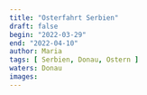 ```yaml
---
title: "Osterfahrt Serbien"
draft: false
begin: "2022-03-29"
end: "2022-04-10"
author: Maria
tags: [ Serbien, Donau, Ostern ]
waters: Donau
images: 
---
```

